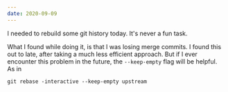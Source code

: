 ```yaml
---
date: 2020-09-09
---
```


I needed to rebuild some git history today. 
It's never a fun task.

What I found while doing it, is that I was losing merge commits.
I found this out to late, after taking a much less efficient approach.
But if I ever encounter this problem in the future, the `--keep-empty` flag will be helpful.
As in

```
git rebase -interactive --keep-empty upstream
```
